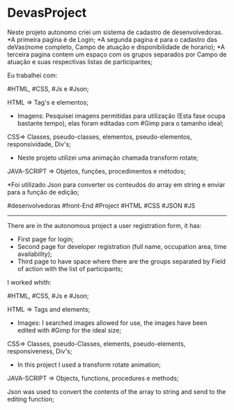 # DevasProject
Neste projeto autonomo criei um sistema de cadastro de desenvolvedoras.
*A primeira pagina é de Login;
*A segunda pagina é para o cadastro das deVas(nome completo, Campo de atuação e disponibilidade de horario); 
*A terceira pagina contem um espaço com os grupos separados por Campo de atuação e suas respectivas listas de participantes;

Eu trabalhei com:

#HTML, #CSS, #Js e #Json;

HTML => Tag's e elementos;

* Imagens: Pesquisei imagens permitidas para utilização (Esta fase ocupa bastante tempo), elas foram editadas 
com #Gimp para o tamanho ideal;


CSS=>  Classes, pseudo-classes, elementos, pseudo-elementos, responsividade,
Div's;

* Neste projeto utilizei uma animação chamada transform rotate; 


JAVA-SCRIPT => Objetos, funções, procedimentos e métodos;

*Foi utilizado Json para converter os conteudos do array em string
e enviar para a função de edição;

#desenvolvedoras
#front-End
#Project
#HTML
#CSS
#JSON
#JS





***************************************************************************************************************************************************

There are in the autonomous project a user registration form, it has:

* First page for login;
* Second page for developer registration (full name, occupation area, time availability);
* Third page to have space where there are the groups separated by Field of action with the list of participants;

I worked whith:

#HTML, #CSS, #Js e #Json;

HTML => Tags and elements;

* Images: I searched images allowed for use, the images have been edited with #Gimp for the ideal size;


CSS=>  Classes, pseudo-Classes, elements, pseudo-elements, responsiveness,
Div's;

* In this project I used a transform rotate animation;


JAVA-SCRIPT => Objects, functions, procedures e methods;

Json was used to convert the contents of the array to string and send to the editing function;


